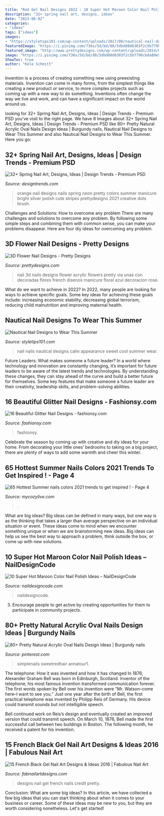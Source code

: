 ```yaml
---
title: "Red Gel Nail Designs 2022 : 10 Super Hot Maroon Color Nail Polish Ideas – Naildesigncode"
description: "32+ spring nail art, designs, ideas"
date: "2023-06-02"
categories:
- "ideas"
tags: ["ideas"]
images:
- "https://styletips101.com/wp-content/uploads/2017/06/nautical-nail-design-25.jpg"
featuredImage: "https://i.pinimg.com/736x/5d/bd/88/5dbd88d6303f2c5b7790cbda89e994b1.jpg"
featured_image: "http://www.prettydesigns.com/wp-content/uploads/2014/07/Blue-Nails1.jpg"
image: "https://i.pinimg.com/736x/5d/bd/88/5dbd88d6303f2c5b7790cbda89e994b1.jpg"
ShowToc: true
author: "Kole Schmitt"
---
```



Invention is a process of creating something new using preexisting materials. Invention can come in many forms, from the simplest things like creating a new product or service, to more complex projects such as coming up with a new way to do something. Inventions often change the way we live and work, and can have a significant impact on the world around us.

	

		
looking for 32+ Spring Nail Art, Designs, Ideas | Design Trends - Premium PSD you've visit to the right page. We have 8 Images about 32+ Spring Nail Art, Designs, Ideas | Design Trends - Premium PSD like 80+ Pretty Natural Acrylic Oval Nails Design Ideas | Burgundy nails, Nautical Nail Designs to Wear This Summer and also Nautical Nail Designs to Wear This Summer. Here you go:
		
    
## 32+ Spring Nail Art, Designs, Ideas | Design Trends - Premium PSD

<img loading=lazy src="https://images.designtrends.com/wp-content/uploads/2015/10/30130114/Spring-Nail-Designs39-643x1024.jpg" onerror="this.onerror=null;this.src='https://tse3.mm.bing.net/th?id=OIP.LNn6BqzqCRMxDNspCHrw7AHaLy&amp;pid=15.1';" alt="32+ Spring Nail Art, Designs, Ideas | Design Trends - Premium PSD">

_Source: designtrends.com_

>orange nail designs nails spring neon pretty colors summer manicure bright silver polish cute stripes prettydesigns 2021 creative dots brush. 

	

Challenges and Solutions: How to overcome any problem
There are many challenges and solutions to overcome any problem. By following some simple steps and combining them with common sense, you can make your problems disappear. Here are four diy ideas for overcoming any problem.

    
## 3D Flower Nail Designs - Pretty Designs

<img loading=lazy src="http://www.prettydesigns.com/wp-content/uploads/2014/07/Blue-Nails1.jpg" onerror="this.onerror=null;this.src='https://tse1.mm.bing.net/th?id=OIP.eZvL7tmTXA7OdjUkIRRcqAHaJ4&amp;pid=15.1';" alt="3D Flower Nail Designs - Pretty Designs">

_Source: prettydesigns.com_

>nail 3d nails designs flower acrylic flowers pretty via unas con decoradas flores french disenos manicure floral azul decoracion rose. 

	

What do we want to achieve in 2022?
In 2022, many people are looking for ways to achieve specific goals. Some key ideas for achieving these goals include: increasing economic stability, decreasing global terrorism, reducing child malnutrition and improving maternal health.

    
## Nautical Nail Designs To Wear This Summer

<img loading=lazy src="https://styletips101.com/wp-content/uploads/2017/06/nautical-nail-design-25.jpg" onerror="this.onerror=null;this.src='https://tse1.mm.bing.net/th?id=OIP.5nK4TprGpN-dXibv3TJomwHaHa&amp;pid=15.1';" alt="Nautical Nail Designs to Wear This Summer">

_Source: styletips101.com_

>nail nails nautical designs calm appearance sweet cool summer wear. 

	

Future Leaders: What makes someone a future leader?
In a world where technology and innovation are constantly changing, it’s important for future leaders to be aware of the latest trends and technologies. By understanding these changes, they can stay ahead of the curve and build a better future for themselves. Some key features that make someone a future leader are their creativity, leadership skills, and problem-solving abilities.

    
## 16 Beautiful Glitter Nail Designs - Fashionsy.com

<img loading=lazy src="https://fashionsy.com/wp-content/uploads/2014/11/Cute-Glitter-Nail-Designs.jpg" onerror="this.onerror=null;this.src='https://tse3.mm.bing.net/th?id=OIP.ePyCYfBCZIqYLVCLQ1IRSgHaFS&amp;pid=15.1';" alt="16 Beautiful Glitter Nail Designs - fashionsy.com">

_Source: fashionsy.com_

>fashionsy. 

	

Celebrate the season by coming up with creative and diy ideas for your home. From decorating your little ones’ bedrooms to taking on a big project, there are plenty of ways to add some warmth and cheer this winter.

    
## 65 Hottest Summer Nails Colors 2021 Trends To Get Inspired ! - Page 4

<img loading=lazy src="https://mycozylive.com/wp-content/uploads/2021/05/69.jpg" onerror="this.onerror=null;this.src='https://tse2.mm.bing.net/th?id=OIP.nrVYTQKM5h_qSaH5tmM8uwHaLH&amp;pid=15.1';" alt="65 Hottest Summer nails colors 2021 trends to get inspired ! - Page 4">

_Source: mycozylive.com_

>. 

	

What are big ideas?
Big ideas can be defined in many ways, but one way is as the thinking that takes a larger than average perspective on an individual situation or event. These ideas come to mind when we encounter something unique or when we are brainstorming new ideas. Big ideas can help us see the best way to approach a problem, think outside the box, or come up with new solutions.

    
## 10 Super Hot Maroon Color Nail Polish Ideas – NailDesignCode

<img loading=lazy src="https://naildesigncode.com/wp-content/uploads/2017/09/9-2.jpg" onerror="this.onerror=null;this.src='https://tse2.mm.bing.net/th?id=OIP.BzzxQ4BChh7x42cO4obHXAHaIv&amp;pid=15.1';" alt="10 Super Hot Maroon Color Nail Polish Ideas – NailDesignCode">

_Source: naildesigncode.com_

>naildesigncode. 

	

3. Encourage people to get active by creating opportunities for them to participate in community projects. 

    
## 80+ Pretty Natural Acrylic Oval Nails Design Ideas | Burgundy Nails

<img loading=lazy src="https://i.pinimg.com/736x/5d/bd/88/5dbd88d6303f2c5b7790cbda89e994b1.jpg" onerror="this.onerror=null;this.src='https://tse2.mm.bing.net/th?id=OIP._OwhEDGu6S9teAy7rjgncwHaH7&amp;pid=15.1';" alt="80+ Pretty Natural Acrylic Oval Nails Design Ideas | Burgundy nails">

_Source: pinterest.com_

>simplenails sweetredhair annatour1. 

	

The telephone: How it was invented and how it has changed
In 1876, Alexander Graham Bell was born in Edinburgh, Scotland. Inventor of the telephone, his most famous invention transformed communication forever. The first words spoken by Bell over his invention were “Mr. Watson–come here–I want to see you.” 
Just one year after the birth of Bell, the first practical telephone was invented by Philipp Reis of Germany. His device could transmit sounds but not intelligible speech. 

Bell continued work on Reis’s design and eventually created an improved version that could transmit speech. On March 10, 1876, Bell made the first successful call between two buildings in Boston. The following month, he received a patent for his invention.

    
## 15 French Black Gel Nail Art Designs &amp; Ideas 2016 | Fabulous Nail Art

<img loading=lazy src="http://fabnailartdesigns.com/wp-content/uploads/2016/04/15-French-Black-Gel-Nail-Art-Designs-Ideas-2016-13.jpg" onerror="this.onerror=null;this.src='https://tse1.mm.bing.net/th?id=OIP.cyFzTIagao_3GSmI6tdsZAHaI1&amp;pid=15.1';" alt="15 French Black Gel Nail Art Designs &amp; Ideas 2016 | Fabulous Nail Art">

_Source: fabnailartdesigns.com_

>designs nail gel french nails credit pretty. 

	

Conclusion: What are some big ideas?
In this article, we have collected a few big ideas that you can start thinking about when it comes to your business or career. Some of these ideas may be new to you, but they are worth considering nonetheless. Let's get started!

